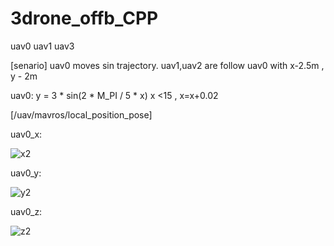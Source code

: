 # 3drone_offb_CPP

uav0 uav1 uav3

[senario]
uav0 moves sin trajectory.
uav1,uav2 are follow uav0 with x-2.5m , y - 2m 





uav0:
      y = 3 * sin(2 * M_PI / 5 * x)
      x <15 , x=x+0.02


[/uav/mavros/local_position_pose]

uav0_x:


![x2](https://github.com/JUSTUTAE/3drone_offb_CPP/assets/132987987/088fdcc3-0645-4520-8f69-c5373084de20)



uav0_y:


![y2](https://github.com/JUSTUTAE/3drone_offb_CPP/assets/132987987/6372b9a1-e936-4ecb-9fb1-583dfd648daf)


uav0_z:


![z2](https://github.com/JUSTUTAE/3drone_offb_CPP/assets/132987987/cdb769c6-3623-421f-8631-0e566f2b75af)
